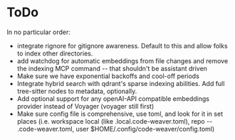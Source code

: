 # ToDo

In no particular order:

- integrate rignore for gitignore awareness. Default to this and allow folks to index other directories.
- add watchdog for automatic embeddings from file changes and remove the indexing MCP command -- that shouldn't be assistant driven
- Make sure we have exponential backoffs and cool-off periods
- Integrate hybrid search with qdrant's sparse indexing abilities. Add full tree-sitter nodes to metadata, optionally.
- Add optional support for any openAI-API compatible embeddings provider instead of Voyager (voyager still first)
- Make sure config file is comprehensive, use toml, and look for it in set places (i.e. workspace local (like .local.code-weaver.toml), repo -- .code-weaver.toml, user $HOME/.config/code-weaver/config.toml)
